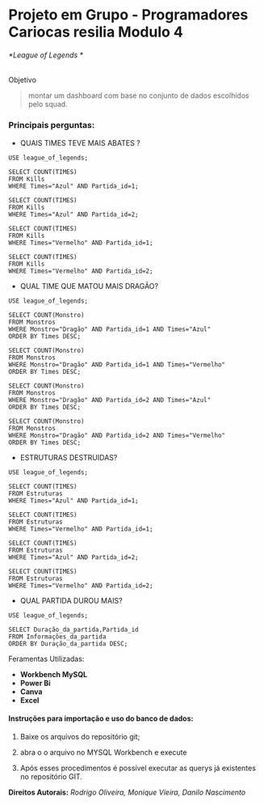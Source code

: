 # **Projeto em Grupo - Programadores Cariocas resilia Modulo 4**

###### *League of Legends *

Objetivo
> montar um dashboard com base no conjunto de dados
escolhidos pelo squad.
### Principais perguntas:


- QUAIS TIMES TEVE MAIS ABATES ?
```
USE league_of_legends;

SELECT COUNT(TIMES)
FROM Kills
WHERE Times="Azul" AND Partida_id=1;

SELECT COUNT(TIMES)
FROM Kills
WHERE Times="Azul" AND Partida_id=2;

SELECT COUNT(TIMES)
FROM Kills
WHERE Times="Vermelho" AND Partida_id=1;

SELECT COUNT(TIMES)
FROM Kills
WHERE Times="Vermelho" AND Partida_id=2;
```

- QUAL TIME QUE MATOU MAIS DRAGÃO?
```
USE league_of_legends;

SELECT COUNT(Monstro)
FROM Monstros
WHERE Monstro="Dragão" AND Partida_id=1 AND Times="Azul"
ORDER BY Times DESC;

SELECT COUNT(Monstro)
FROM Monstros
WHERE Monstro="Dragão" AND Partida_id=1 AND Times="Vermelho"
ORDER BY Times DESC;

SELECT COUNT(Monstro)
FROM Monstros
WHERE Monstro="Dragão" AND Partida_id=2 AND Times="Azul"
ORDER BY Times DESC;

SELECT COUNT(Monstro)
FROM Monstros
WHERE Monstro="Dragão" AND Partida_id=2 AND Times="Vermelho"
ORDER BY Times DESC;

```
- ESTRUTURAS DESTRUIDAS?
```
USE league_of_legends;

SELECT COUNT(TIMES)
FROM Estruturas
WHERE Times="Azul" AND Partida_id=1;

SELECT COUNT(TIMES)
FROM Estruturas
WHERE Times="Vermelho" AND Partida_id=1;

SELECT COUNT(TIMES)
FROM Estruturas
WHERE Times="Azul" AND Partida_id=2;

SELECT COUNT(TIMES)
FROM Estruturas
WHERE Times="Vermelho" AND Partida_id=2;
```
- QUAL PARTIDA DUROU MAIS?
```
USE league_of_legends;

SELECT Duração_da_partida,Partida_id 
FROM Informações_da_partida
ORDER BY Duração_da_partida DESC;
```

Feramentas Utilizadas:
- **Workbench MySQL**
- **Power Bi**
- **Canva**
- **Excel**

#### Instruções para importação e uso do banco de dados:
1.	Baixe os arquivos do repositório git;
2.	abra o o arquivo no MYSQL Workbench e execute

3.	Após esses procedimentos é possível executar as querys já existentes no repositório GIT.


**Direitos Autorais:**
*Rodrigo Oliveira, Monique Vieira, Danilo Nascimento*

